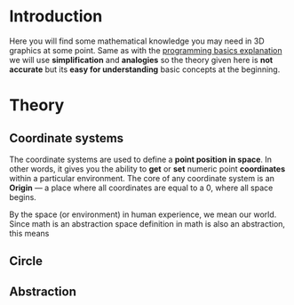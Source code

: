 # Introduction
Here you will find some mathematical knowledge you may need in 3D graphics at some point. Same as with the [programming basics explanation](programming-basics) we will use **simplification** and **analogies** so the theory given here is **not accurate** but its **easy for understanding** basic concepts at the beginning.

# Theory
## Coordinate systems
The coordinate systems are used to define a **point position in space**. In other words, it gives you the ability to **get** or **set** numeric point **coordinates** within a particular environment. The core of any coordinate system is an **Origin** — a place where all coordinates are equal to a 0, where all space begins.

By the space (or environment) in human experience, we mean our world. Since math is an abstraction space definition in math is also an abstraction, this means

## Circle

## Abstraction